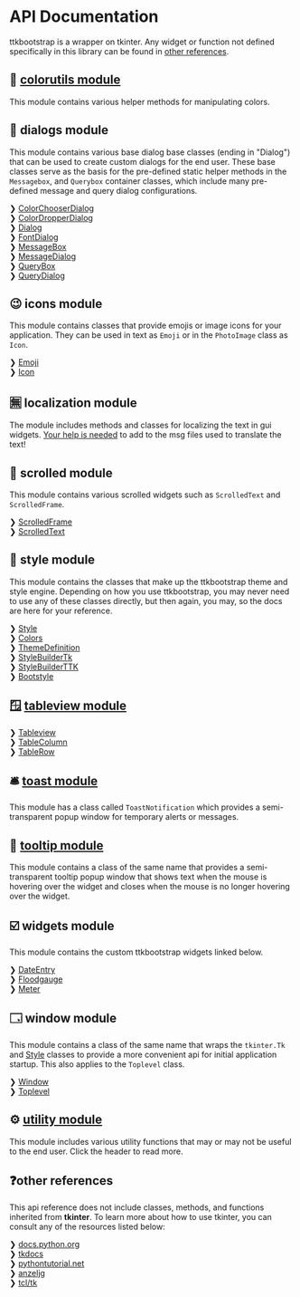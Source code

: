 # API Documentation

ttkbootstrap is a wrapper on tkinter. Any widget or function not defined
specifically in this library can be found in [other references](#other-references).

## 🌈 [colorutils module](colorutils.md)
This module contains various helper methods for manipulating colors.

## 💬 dialogs module
This module contains various base dialog base classes (ending in "Dialog") 
that can be used to create custom dialogs for the end user. These base 
classes serve as the basis for the pre-defined static helper methods in 
the `Messagebox`, and `Querybox` container classes, which include many
pre-defined message and query dialog configurations.

❯ [ColorChooserDialog](dialogs/colorchooser.md)  
❯ [ColorDropperDialog](dialogs/colordropper.md)  
❯ [Dialog](dialogs/dialog.md)  
❯ [FontDialog](dialogs/fontdialog.md)  
❯ [MessageBox](dialogs/messagebox.md)  
❯ [MessageDialog](dialogs/messagedialog.md)  
❯ [QueryBox](dialogs/querybox.md)  
❯ [QueryDialog](dialogs/querydialog.md)  

## 😉 icons module
This module contains classes that provide emojis or image icons for your
application. They can be used in text as `Emoji` or in the 
`PhotoImage` class as `Icon`.

❯ [Emoji](icons/emoji.md)  
❯ [Icon](icons/icon.md)  

## 🈚 localization module
The module includes methods and classes for localizing the text in gui
widgets. [Your help is needed](https://github.com/israel-dryer/ttkbootstrap/blob/master/src/ttkbootstrap/localization/msgs/README.md) 
to add to the msg files used to translate the text!

## 📜 scrolled module
This module contains various scrolled widgets such as `ScrolledText` and
`ScrolledFrame`.

❯ [ScrolledFrame](scrolled/scrolledframe.md)  
❯ [ScrolledText](scrolled/scrolledtext.md)  

## 🎨 style module
This module contains the classes that make up the ttkbootstrap theme and
style engine. Depending on how you use ttkbootstrap, you may never need
to use any of these classes directly, but then again, you may, so the 
docs are here for your reference.  

❯ [Style](style/style.md)  
❯ [Colors](style/colors.md)  
❯ [ThemeDefinition](style/themedefinition.md)  
❯ [StyleBuilderTk](style/stylebuildertk.md)  
❯ [StyleBuilderTTK](style/stylebuilderttk.md)  
❯ [Bootstyle](style/bootstyle.md)  

## 🪟 [tableview module](tableview/tableview.md)
❯ [Tableview](tableview/tableview.md)  
❯ [TableColumn](tableview/tablecolumn.md)  
❯ [TableRow](tableview/tablerow.md)

## 🛎️ [toast module](toast.md)
This module has a class called `ToastNotification` which provides a 
semi-transparent popup window for temporary alerts or messages.

## 📝 [tooltip module](tooltip.md)
This module contains a class of the same name that provides a 
semi-transparent tooltip popup window that shows text when the
mouse is hovering over the widget and closes when the mouse is no
longer hovering over the widget.

## ☑️ widgets module
This module contains the custom ttkbootstrap widgets linked below.  

❯ [DateEntry](widgets/dateentry.md)  
❯ [Floodgauge](widgets/floodgauge.md)  
❯ [Meter](widgets/meter.md)  

## 🗔 window module
This module contains a class of the same name that wraps the `tkinter.Tk` 
and [Style](style/style.md) classes to provide a more
convenient api for initial application startup. This also applies to the
`Toplevel` class.  

❯ [Window](window/window)  
❯ [Toplevel](window/toplevel)   


## ⚙️ [utility module](utility.md)
This module includes various utility functions that may or may not be useful
to the end user. Click the header to read more.

## ❓other references
This api reference does not include classes, methods, and functions
inherited from **tkinter**. To learn more about how to use tkinter, you can
consult any of the resources listed below:

❯ [docs.python.org](https://docs.python.org/3/library/tkinter.html)  
❯ [tkdocs](https://tkdocs.com/)  
❯ [pythontutorial.net](https://www.pythontutorial.net/tkinter/)  
❯ [anzeljg](https://anzeljg.github.io/rin2/book2/2405/docs/tkinter/)  
❯ [tcl/tk](https://www.tcl.tk/man/tcl8.6/TkCmd/contents.html)  